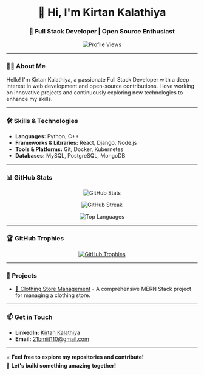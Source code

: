 <h1 align="center">👋 Hi, I'm Kirtan Kalathiya</h1>
<h3 align="center">🚀 Full Stack Developer | Open Source Enthusiast</h3>

<p align="center">
  <img src="https://komarev.com/ghpvc/?username=kkbro07&label=Profile%20Views&color=0e75b6&style=flat" alt="Profile Views" />
</p>

---

### 👨‍💻 About Me
Hello! I'm Kirtan Kalathiya, a passionate Full Stack Developer with a deep interest in web development and open-source contributions. I love working on innovative projects and continuously exploring new technologies to enhance my skills.

---

### 🛠️ Skills & Technologies
- **Languages:** Python, C++
- **Frameworks & Libraries:** React, Django, Node.js
- **Tools & Platforms:** Git, Docker, Kubernetes
- **Databases:** MySQL, PostgreSQL, MongoDB

---

### 📊 GitHub Stats
<p align="center">
  <img src="https://github-readme-stats.vercel.app/api?username=kkbro07&show_icons=true&theme=radical" alt="GitHub Stats" />
</p>
<p align="center">
  <img src="https://github-readme-streak-stats.herokuapp.com/?user=kkbro07&theme=radical" alt="GitHub Streak" />
</p>
<p align="center">
  <img src="https://github-readme-stats.vercel.app/api/top-langs?username=kkbro07&show_icons=true&locale=en&layout=compact&theme=radical" alt="Top Languages" />
</p>

---

### 🏆 GitHub Trophies
<p align="center">
  <a href="https://github.com/ryo-ma/github-profile-trophy">
    <img src="https://github-profile-trophy.vercel.app/?username=kkbro07&theme=onedark" alt="GitHub Trophies" />
  </a>
</p>

---

### 🚀 Projects
- [👕 Clothing Store Management](https://github.com/kkbro07/cloth-shop.git) - A comprehensive MERN Stack project for managing a clothing store.

---

### 📫 Get in Touch
- **LinkedIn:** [Kirtan Kalathiya](https://www.linkedin.com/in/kirtankalathiya)
- **Email:** [21bmiit110@gmail.com](mailto:21bmiit110@gmail.com)

---

⭐ **Feel free to explore my repositories and contribute!**  
🚀 **Let's build something amazing together!**
